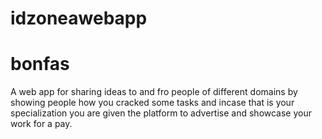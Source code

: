 # idzoneawebapp
# bonfas
A web app for sharing ideas to and fro people of different domains by showing people how  you cracked some tasks and incase that is your specialization you are given the platform to advertise and showcase your work for a pay.
